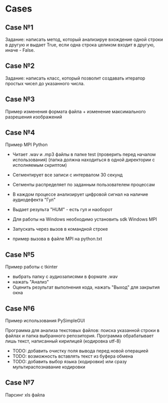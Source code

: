 # Cases

## Case №1
Задание: написать метод, который анализируе вхождение одной строки в другую и выдает True,
если одна строка целиком входит в другую, иначе - False.

## Case №2
Задание: написать класс, который позволит создавать итератор простых чисел до указанного числа.

## Case №3
Пример изменения формата файла + изменение максимального разрешения изображений

## Case №4
Пример MPI Python 

* Читает .wav и .mp3 файлы в папке test (проверить перед началом использования) (папка должна находиться в одной директории с исполняемым скриптом)
* Сегментирует все записи с интервалом 30 секунд
* Сегменты распределяет по заданным пользователем процессам
* В каждом процессе анализирует цифровой сигнал на наличие аудиодефекта "Гул"
* Выдает результа "HUM" - есть гул и наоборот

* Для работы на Windows необходимо установить sdk Windows MPI
* Запускать через вызов в командной строке
* пример вызова в файле MPI на python.txt

## Case №5
Пример работы с tkinter
* выбрать папку с аудиозаписями в формате .wav
* нажать "Анализ"
* Оценить результат выполнения кода, нажать "Выход" для закрытия окна

## Case №6
Пример использования PySimpleGUI

Программа для анализа текстовых файлов: поиска указанной строки в файлах и папка выбранного репозитория.
Программа обрабатывает лишь текст, написанный кирилицей (кодировка utf-8)

* TODO: добавить очистку поля вывода перед новой операцией
* TODO: возможность вставлять текст из буфера обмена
* TODO: добавить выбор языка (кодировки) или сразу мультираспознавание кодировки

## Case №7
Парсинг xls файла




